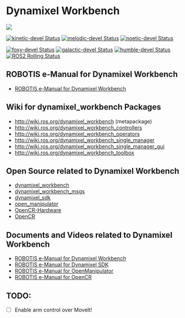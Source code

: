 # Dynamixel Workbench
![](https://github.com/ROBOTIS-GIT/emanual/blob/master/assets/images/sw/dynamixel/dynamixel_workbench/DYNAMIXEL_WORKBENCH_LOGO.png)

[![kinetic-devel Status](https://github.com/ROBOTIS-GIT/dynamixel-workbench/workflows/kinetic-devel/badge.svg)](https://github.com/ROBOTIS-GIT/dynamixel-workbench/tree/kinetic-devel)
[![melodic-devel Status](https://github.com/ROBOTIS-GIT/dynamixel-workbench/workflows/melodic-devel/badge.svg)](https://github.com/ROBOTIS-GIT/dynamixel-workbench/tree/melodic-devel)
[![noetic-devel Status](https://github.com/ROBOTIS-GIT/dynamixel-workbench/workflows/noetic-devel/badge.svg)](https://github.com/ROBOTIS-GIT/dynamixel-workbench/tree/noetic-devel)

[![foxy-devel Status](https://github.com/ROBOTIS-GIT/dynamixel-workbench/workflows/foxy-devel/badge.svg)](https://github.com/ROBOTIS-GIT/dynamixel-workbench/tree/foxy-devel)
[![galactic-devel Status](https://github.com/ROBOTIS-GIT/dynamixel-workbench/workflows/galactic-devel/badge.svg)](https://github.com/ROBOTIS-GIT/dynamixel-workbench/tree/galactic-devel)
[![humble-devel Status](https://github.com/ROBOTIS-GIT/dynamixel-workbench/workflows/humble-devel/badge.svg)](https://github.com/ROBOTIS-GIT/dynamixel-workbench/tree/humble-devel)
[![ROS2 Rolling Status](https://github.com/ROBOTIS-GIT/dynamixel-workbench/workflows/ros2-ci/badge.svg)](https://github.com/ROBOTIS-GIT/dynamixel-workbench/tree/ros2)

## ROBOTIS e-Manual for Dynamixel Workbench
- [ROBOTIS e-Manual for Dynamixel Workbench](http://emanual.robotis.com/docs/en/software/dynamixel/dynamixel_workbench/)

## Wiki for dynamixel_workbench Packages
- http://wiki.ros.org/dynamixel_workbench (metapackage)
- http://wiki.ros.org/dynamixel_workbench_controllers
- http://wiki.ros.org/dynamixel_workbench_operators
- http://wiki.ros.org/dynamixel_workbench_single_manager
- http://wiki.ros.org/dynamixel_workbench_single_manager_gui
- http://wiki.ros.org/dynamixel_workbench_toolbox

## Open Source related to Dynamixel Workbench
- [dynamixel_workbench](https://github.com/ROBOTIS-GIT/dynamixel-workbench)
- [dynamixel_workbench_msgs](https://github.com/ROBOTIS-GIT/dynamixel-workbench-msgs)
- [dynamixel_sdk](https://github.com/ROBOTIS-GIT/DynamixelSDK)
- [open_manipulator](https://github.com/ROBOTIS-GIT/open_manipulator)
- [OpenCR-Hardware](https://github.com/ROBOTIS-GIT/OpenCR-Hardware)
- [OpenCR](https://github.com/ROBOTIS-GIT/OpenCR)

## Documents and Videos related to Dynamixel Workbench
- [ROBOTIS e-Manual for Dynamixel Workbench](http://emanual.robotis.com/docs/en/software/dynamixel/dynamixel_workbench/)
- [ROBOTIS e-Manual for Dynamixel SDK](http://emanual.robotis.com/docs/en/software/dynamixel/dynamixel_sdk/overview/)
- [ROBOTIS e-Manual for OpenManipulator](http://emanual.robotis.com/docs/en/platform/openmanipulator/)
- [ROBOTIS e-Manual for OpenCR](http://emanual.robotis.com/docs/en/parts/controller/opencr10/)

## TODO: 

- [ ] Enable arm control over MoveIt!
